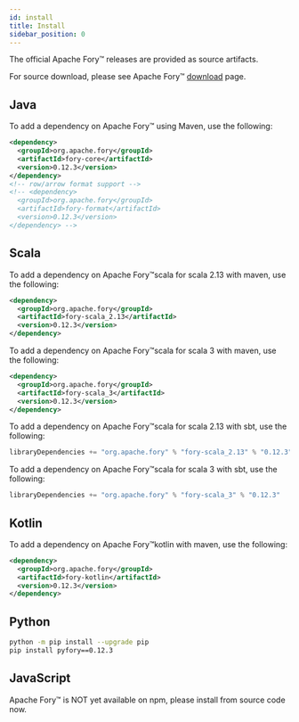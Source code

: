 ```yaml
---
id: install
title: Install
sidebar_position: 0
---
```


The official Apache Fory™ releases are provided as source artifacts.

For source download, please see Apache Fory™ [download](https://fory.apache.org/download) page.

## Java

To add a dependency on Apache Fory™ using Maven, use the following:

```xml
<dependency>
  <groupId>org.apache.fory</groupId>
  <artifactId>fory-core</artifactId>
  <version>0.12.3</version>
</dependency>
<!-- row/arrow format support -->
<!-- <dependency>
  <groupId>org.apache.fory</groupId>
  <artifactId>fory-format</artifactId>
  <version>0.12.3</version>
</dependency> -->
```

## Scala

To add a dependency on Apache Fory™scala for scala 2.13 with maven, use the following:

```xml
<dependency>
  <groupId>org.apache.fory</groupId>
  <artifactId>fory-scala_2.13</artifactId>
  <version>0.12.3</version>
</dependency>
```

To add a dependency on Apache Fory™scala for scala 3 with maven, use the following:

```xml
<dependency>
  <groupId>org.apache.fory</groupId>
  <artifactId>fory-scala_3</artifactId>
  <version>0.12.3</version>
</dependency>
```

To add a dependency on Apache Fory™scala for scala 2.13 with sbt, use the following:

```sbt
libraryDependencies += "org.apache.fory" % "fory-scala_2.13" % "0.12.3"
```

To add a dependency on Apache Fory™scala for scala 3 with sbt, use the following:

```sbt
libraryDependencies += "org.apache.fory" % "fory-scala_3" % "0.12.3"
```

## Kotlin

To add a dependency on Apache Fory™kotlin with maven, use the following:

```xml
<dependency>
  <groupId>org.apache.fory</groupId>
  <artifactId>fory-kotlin</artifactId>
  <version>0.12.3</version>
</dependency>
```

## Python

```bash
python -m pip install --upgrade pip
pip install pyfory==0.12.3
```

## JavaScript

Apache Fory™ is NOT yet available on npm, please install from source code now.
